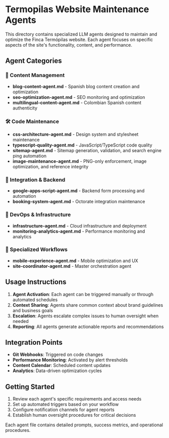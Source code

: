 # Termopilas Website Maintenance Agents

This directory contains specialized LLM agents designed to maintain and optimize the Finca Termópilas website. Each agent focuses on specific aspects of the site's functionality, content, and performance.

## Agent Categories

### 🎯 Content Management
- **blog-content-agent.md** - Spanish blog content creation and optimization
- **seo-optimization-agent.md** - SEO monitoring and optimization
- **multilingual-content-agent.md** - Colombian Spanish content authenticity

### 🛠️ Code Maintenance  
- **css-architecture-agent.md** - Design system and stylesheet maintenance
- **typescript-quality-agent.md** - JavaScript/TypeScript code quality
- **sitemap-agent.md** - Sitemap generation, validation, and search engine ping automation
- **image-maintenance-agent.md** - PNG-only enforcement, image optimization, and reference integrity

### 🔌 Integration & Backend
- **google-apps-script-agent.md** - Backend form processing and automation
- **booking-system-agent.md** - Octorate integration maintenance

### 🚀 DevOps & Infrastructure
- **infrastructure-agent.md** - Cloud infrastructure and deployment
- **monitoring-analytics-agent.md** - Performance monitoring and analytics

### 📱 Specialized Workflows
- **mobile-experience-agent.md** - Mobile optimization and UX
- **site-coordinator-agent.md** - Master orchestration agent

## Usage Instructions

1. **Agent Activation**: Each agent can be triggered manually or through automated schedules
2. **Context Sharing**: Agents share common context about brand guidelines and business goals
3. **Escalation**: Agents escalate complex issues to human oversight when needed
4. **Reporting**: All agents generate actionable reports and recommendations

## Integration Points

- **Git Webhooks**: Triggered on code changes
- **Performance Monitoring**: Activated by alert thresholds
- **Content Calendar**: Scheduled content updates
- **Analytics**: Data-driven optimization cycles

## Getting Started

1. Review each agent's specific requirements and access needs
2. Set up automated triggers based on your workflow
3. Configure notification channels for agent reports
4. Establish human oversight procedures for critical decisions

Each agent file contains detailed prompts, success metrics, and operational procedures.